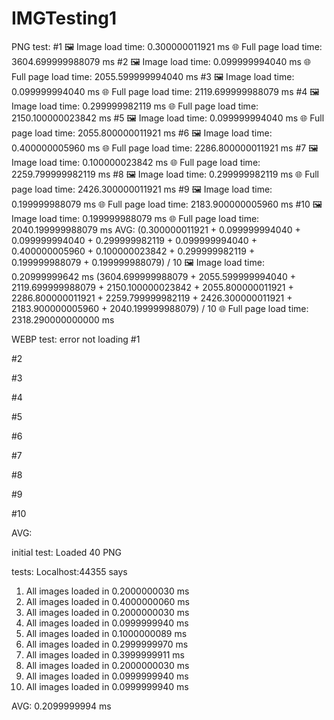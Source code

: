 ﻿# IMGTesting1

PNG test:
#1
🖼️ Image load time: 0.300000011921 ms
🌐 Full page load time: 3604.699999988079 ms
#2
🖼️ Image load time: 0.099999994040 ms
🌐 Full page load time: 2055.599999994040 ms
#3
🖼️ Image load time: 0.099999994040 ms
🌐 Full page load time: 2119.699999988079 ms
#4
🖼️ Image load time: 0.299999982119 ms
🌐 Full page load time: 2150.100000023842 ms
#5
🖼️ Image load time: 0.099999994040 ms
🌐 Full page load time: 2055.800000011921 ms
#6
🖼️ Image load time: 0.400000005960 ms
🌐 Full page load time: 2286.800000011921 ms
#7
🖼️ Image load time: 0.100000023842 ms
🌐 Full page load time: 2259.799999982119 ms
#8
🖼️ Image load time: 0.299999982119 ms
🌐 Full page load time: 2426.300000011921 ms
#9
🖼️ Image load time: 0.199999988079 ms
🌐 Full page load time: 2183.900000005960 ms
#10
🖼️ Image load time: 0.199999988079 ms
🌐 Full page load time: 2040.199999988079 ms
AVG:
(0.300000011921 + 0.099999994040 + 0.099999994040 + 0.299999982119 + 0.099999994040 + 0.400000005960 + 0.100000023842 + 0.299999982119 + 0.199999988079 + 0.199999988079) / 10
🖼️ Image load time: 0.20999999642 ms
(3604.699999988079 + 2055.599999994040 + 2119.699999988079 + 2150.100000023842 + 2055.800000011921 + 2286.800000011921 + 2259.799999982119 + 2426.300000011921 + 2183.900000005960 + 2040.199999988079) / 10
🌐 Full page load time: 2318.290000000000 ms


WEBP test: error not loading
#1

#2

#3

#4

#5

#6

#7

#8

#9

#10

AVG:



initial test:
Loaded 40 PNG

tests: Localhost:44355 says
1. All images loaded in 0.2000000030 ms
2. All images loaded in 0.4000000060 ms
3. All images loaded in 0.2000000030 ms
4. All images loaded in 0.0999999940 ms
5. All images loaded in 0.1000000089 ms
6. All images loaded in 0.2999999970 ms
7. All images loaded in 0.3999999911 ms
8. All images loaded in 0.2000000030 ms
9. All images loaded in 0.0999999940 ms
10. All images loaded in 0.0999999940 ms

AVG: 0.2099999994 ms
